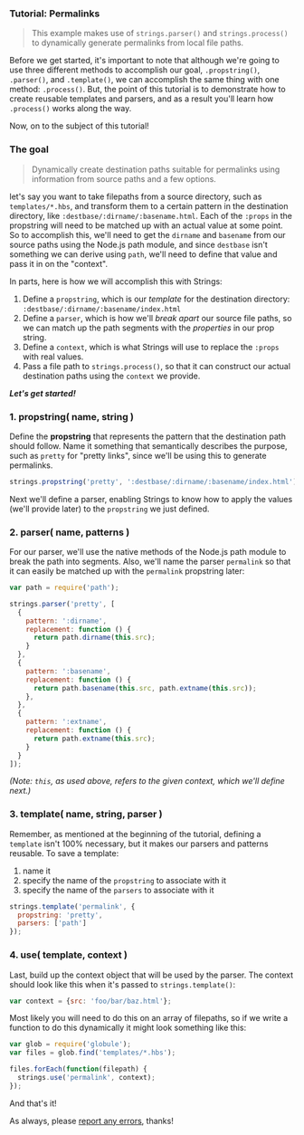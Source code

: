 ### Tutorial: Permalinks

> This example makes use of `strings.parser()` and `strings.process()` to dynamically generate permalinks from local file paths.

Before we get started, it's important to note that although we're going to use three different methods to accomplish our goal, `.propstring()`, `.parser()`, and `.template()`, we can accomplish the same thing with one method: `.process()`. But, the point of this tutorial is to demonstrate how to create reusable templates and parsers, and as a result you'll learn how `.process()` works along the way.

Now, on to the subject of this tutorial!

### The goal

> Dynamically create destination paths suitable for permalinks using information from source paths and a few options.

let's say you want to take filepaths from a source directory, such as `templates/*.hbs`, and transform them to a certain pattern in the destination directory, like `:destbase/:dirname/:basename.html`. Each of the `:props` in the propstring will need to be matched up with an actual value at some point. So to accomplish this, we'll need to get the `dirname` and `basename` from our source paths using the Node.js path module, and since `destbase` isn't something we can derive using `path`, we'll need to define that value and pass it in on the "context".

In parts, here is how we will accomplish this with Strings:

1. Define a `propstring`, which is our _template_ for the destination directory: `:destbase/:dirname/:basename/index.html`
1. Define a `parser`, which is how we'll _break apart_ our source file paths, so we can match up the path segments with the _properties_ in our prop string.
1. Define a `context`, which is what Strings will use to replace the `:props` with real values.
1. Pass a file path to `strings.process()`, so that it can construct our actual destination paths using the `context` we provide.


_**Let's get started!**_


### 1. propstring( name, string )

Define the **propstring** that represents the pattern that the destination path should follow. Name it something that semantically describes the purpose, such as `pretty` for "pretty links", since we'll be using this to generate permalinks.

```js
strings.propstring('pretty', ':destbase/:dirname/:basename/index.html');
```

Next we'll define a parser, enabling Strings to know how to apply the values (we'll provide later) to the `propstring` we just defined.


### 2. parser( name, patterns )

For our parser, we'll use the native methods of the Node.js path module to break the path into segments. Also, we'll name the parser `permalink` so that it can easily be matched up with the `permalink` propstring later:

```js
var path = require('path');

strings.parser('pretty', [
  {
    pattern: ':dirname',
    replacement: function () {
      return path.dirname(this.src);
    }
  },
  {
    pattern: ':basename',
    replacement: function () {
      return path.basename(this.src, path.extname(this.src));
    },
  },
  {
    pattern: ':extname',
    replacement: function () {
      return path.extname(this.src);
    }
  }
]);
```

_(Note: `this`, as used above, refers to the given context, which we'll define next.)_


### 3. template( name, string, parser )

Remember, as mentioned at the beginning of the tutorial, defining a `template` isn't 100% necessary, but it makes our parsers and patterns reusable. To save a template:

1. name it
1. specify the name of the `propstring` to associate with it
1. specify the name of the `parsers` to associate with it

```js
strings.template('permalink', {
  propstring: 'pretty',
  parsers: ['path']
});
```

### 4. use( template, context )

Last, build up the context object that will be used by the parser. The context should look like this when it's passed to `strings.template()`:


```js
var context = {src: 'foo/bar/baz.html'};
```

Most likely you will need to do this on an array of filepaths, so if we write a function to do this dynamically it might look something like this:

```js
var glob = require('globule');
var files = glob.find('templates/*.hbs');

files.forEach(function(filepath) {
  strings.use('permalink', context);
});
```

And that's it!

As always, please [report any errors](https://github.com/assemble/strings), thanks!